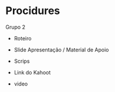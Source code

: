 # Procidures

Grupo 2 

- Roteiro

- Slide Apresentação / Material de Apoio

- Scrips

- Link do Kahoot

- video 
